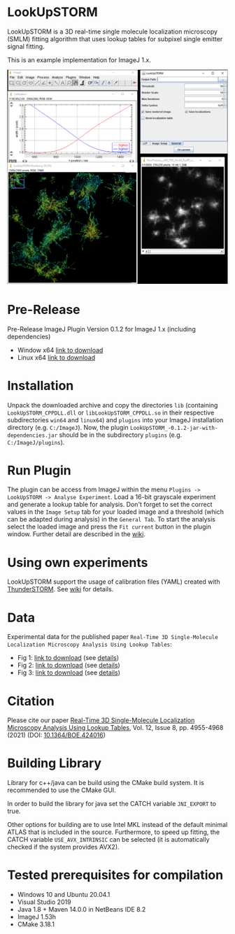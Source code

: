 # LookUpSTORM

LookUpSTORM is a 3D real-time single molecule localization microscopy (SMLM) fitting algorithm that uses lookup tables for subpixel single emitter signal fitting.

This is an example implementation for ImageJ 1.x.

![Thumbnail](https://github.com/CURTLab/IJLookUpSTORM/blob/master/thumbnail_lookupstorm.png)

# Pre-Release
Pre-Release ImageJ Plugin Version 0.1.2 for ImageJ 1.x (including dependencies) 
* Window x64 [link to download](https://filebox.fhooecloud.at/index.php/s/MtTnwezEkeFC4Y7)
* Linux x64 [link to download](https://filebox.fhooecloud.at/index.php/s/n85gL9RFtZRdtmz)

# Installation
Unpack the downloaded archive and copy the directories `lib` (containing `LookUpSTORM_CPPDLL.dll` or `libLookUpSTORM_CPPDLL.so` in their respective subdirectories `win64` and `linux64`) and `plugins` into your ImageJ installation directory (e.g. `C:/ImageJ`). Now, the plugin `LookUpSTORM_-0.1.2-jar-with-dependencies.jar` should be in the subdirectory `plugins` (e.g. `C:/ImageJ/plugins`).

# Run Plugin
The plugin can be access from ImageJ within the menu `Plugins -> LookUpSTORM -> Analyse Experiment`. Load a 16-bit grayscale experiment and generate a lookup table for analysis. Don't forget to set the correct values in the `Image Setup` tab for your loaded image and a threshold (which can be adapted during analysis) in the `General Tab`. To start the analysis select the loaded image and press the `Fit current` button in the plugin window. Further detail are described in the [wiki](https://github.com/CURTLab/IJLookUpSTORM/wiki/Usage).

# Using own experiments
LookUpSTORM support the usage of calibration files (YAML) created with [ThunderSTORM](https://github.com/zitmen/thunderstorm). See [wiki](https://github.com/CURTLab/IJLookUpSTORM/wiki/CreateCalibrationFile) for details.

# Data
Experimental data for the published paper `Real-Time 3D Single-Molecule Localization Microscopy Analysis Using Lookup Tables`:
* Fig 1: [link to download](https://filebox.fhooecloud.at/index.php/s/fKwtgFXaxcf8jpp) (see [details](https://github.com/CURTLab/IJLookUpSTORM/wiki/DetailsFig1))
* Fig 2: [link to download](https://filebox.fhooecloud.at/index.php/s/6EyQ4tnWM2qZdHe) (see [details](https://github.com/CURTLab/IJLookUpSTORM/wiki/DetailsFig2))
* Fig 3: [link to download](https://filebox.fhooecloud.at/index.php/s/tKZ8n9GaKtSGW3N) (see [details](https://github.com/CURTLab/IJLookUpSTORM/wiki/DetailsFig3))

# Citation
Please cite our paper [Real-Time 3D Single-Molecule Localization Microscopy Analysis Using Lookup Tables](https://www.osapublishing.org/boe/fulltext.cfm?uri=boe-12-8-4955&id=453384), Vol. 12, Issue 8, pp. 4955-4968 (2021) (DOI: [10.1364/BOE.424016](https://doi.org/10.1364/BOE.424016))

# Building Library
Library for c++/java can be build using the CMake build system. It is recommended to use the CMake GUI. 

In order to build the library for java set the CATCH variable `JNI_EXPORT` to true.

Other options for building are to use Intel MKL instead of the default minimal ATLAS that is included in the source. Furthermore, to speed up fitting, the CATCH variable `USE_AVX_INTRINSIC` can be selected (it is automatically checked if the system provides AVX2).

# Tested prerequisites for compilation
* Windows 10 and Ubuntu 20.04.1
* Visual Studio 2019
* Java 1.8 + Maven 14.0.0 in NetBeans IDE 8.2
* ImageJ 1.53h
* CMake 3.18.1
